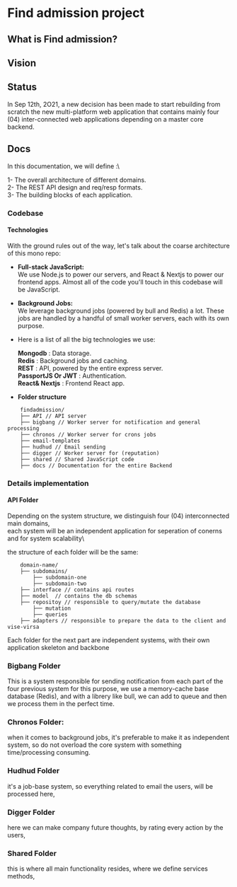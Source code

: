 

# Find admission project

## What is Find admission?
## Vision
## Status
In Sep 12th, 2O21, a new decision has been made to start rebuilding from scratch the new multi-platform
web application that contains mainly four (04) inter-connected web applications depending on a master core backend.
## Docs
In this documentation, we will define :\

1- The overall architecture of different domains.\
2- The REST API design and req/resp formats.\
3- The building blocks of each application.

### Codebase
#### Technologies

With the ground rules out of the way, let's talk about the coarse architecture of this mono repo:

* **Full-stack JavaScript:**\
    We use Node.js to power our servers, and React & Nextjs to power our frontend apps. Almost all of the code you'll touch in this codebase will be JavaScript.
* **Background Jobs:** \
    We leverage background jobs (powered by bull and Redis) a lot. These jobs are handled by a handful of small worker servers, each with its own purpose.


* Here is a list of all the big technologies we use:

    **Mongodb** : Data storage.\
    **Redis** : Background jobs and caching.\
    **REST** : API, powered by the entire express server.\
    **PassportJS Or JWT** : Authentication.\
    **React& Nextjs** : Frontend React app.

* **Folder structure**
```
    findadmission/
    ├── API // API server
    ├── bigbang // Worker server for notification and general processing
    ├── chronos // Worker server for crons jobs
    ├── email-templates
    ├── hudhud // Email sending
    ├── digger // Worker server for (reputation)
    ├── shared // Shared JavaScript code
    ├── docs // Documentation for the entire Backend

```


### Details implementation
#### API Folder
Depending on the system structure, we distinguish four (04) interconnected main domains, \
each system will be an independent application for seperation of conerns and for system scalability\

the structure of each folder will be the same:

```
    domain-name/
    ├── subdomains/
        ├── subdomain-one
        ├── subdomain-two
    ├── interface // contains api routes
    ├── model  // contains the db schemas
    ├── repositoy // responsible to query/mutate the database
        ├── mutation
        ├── queries
    ├── adapters // responsible to prepare the data to the client and vise-virsa
```

Each folder for the next part are independent systems, with their own application skeleton and backbone

### Bigbang Folder
This is a system responsible for sending notification from each part of the four previous system for this purpose, we use a memory-cache base database (Redis), and with a librery like bull, we can add to queue and then we process them in the perfect time.
### Chronos Folder:
when it comes to background jobs, it's preferable to make it as independent system, so do not overload the core system with something time/processing consuming.
### Hudhud Folder
it's a job-base system, so everything related to email the users, will be processed here,
### Digger Folder
here we can make company future thoughts, by rating every action by the users,
### Shared Folder
this is where all main functionality resides, where we define services methods,